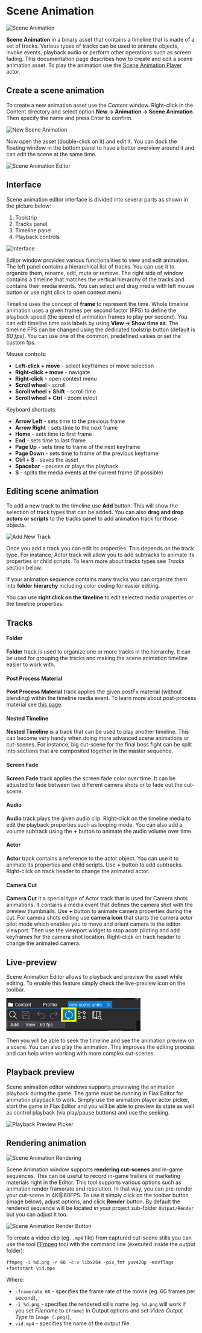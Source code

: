 # Scene Animation

![Scene Animation](media/scene-anims-object-properties.gif)

**Scene Animation** in a binary asset that contains a timeline that is made of a set of tracks. Various types of tracks can be used to animate objects, invoke events, playback audio or perform other operations such as screen fading. This documentation page describes how to create and edit a scene animation asset. To play the animation use the [Scene Animation Player](scene-animation-player.md) actor.

## Create a scene animation

To create a new animation asset use the *Content* window. Right-click in the Content directory and select option **New -> Animation -> Scene Animation**. Then specify the name and press Enter to confirm.

![New Scene Animation](media/new-scene-animation.png)

Now open the asset (double-click on it) and edit it. You can dock the floating window in the bottom panel to have a better overview around it and can edit the scene at the same time.

![Scene Animation Editor](media/scene-animation-editor.png)

## Interface

Scene animation editor interface is divided into several parts as shown in the picture below:
1. Toolstrip
2. Tracks panel
3. Timeline panel
4. Playback controls

![Interface](media/timeline-interface.png)

Editor window provides various functionalities to view and edit animation. The left panel contains a hierarchical list of tracks. You can use it to organize them, rename, edit, mute or remove. The right side of window contains a timeline that matches the vertical hierarchy of the tracks and contains their media events. You can select and drag media with left mouse button or use right click to open context menu.

Timeline uses the concept of **frame** to represent the time. Whole timeline animation uses a given frames per second factor (FPS) to define the playback speed (the speed of animation frames to play per second). You can edit timeline time axis labels by using **View -> Show time as**. The timeline FPS can be changed using the dedicated toolstrip button (default is *60 fps*). You can use one of the common, predefined values or set the custom fps.

Mouse controls:
* **Left-click + move** - select keyframes or move selection
* **Right-click + move** - navigate
* **Right-click** - open context menu
* **Scroll wheel** - scroll
* **Scroll wheel + Shift** - scroll time
* **Scroll wheel + Ctrl** - zoom in/out

Keyboard shortcuts:
* **Arrow Left** - sets time to the previous frame
* **Arrow Right** - sets time to the next frame
* **Home** - sets time to first frame
* **End** - sets time to last frame
* **Page Up** - sets time to frame of the next keyframe
* **Page Down** - sets time to frame of the previous keyframe
* **Ctrl + S** - saves the asset
* **Spacebar** - pauses or plays the playback
* **S** - splits the media events at the current frame (if possible)

## Editing scene animation

To add a new track to the timeline use **Add** button. This will show the selection of track types that can be added. You can also **drag and drop actors or scripts** to the tracks panel to add animation track for those objects.

![Add New Track](media/add-track.png)

Once you add a track you can edit its properties. This depends on the track type. For instance, Actor track will allow you to add subtracks to animate its properties or child scripts. To learn more about tracks types see *Tracks* section below.

If your animation sequence contains many tracks you can organize them into **folder hierarchy** including color coding for easier editing.

You can use **right click on the timeline** to edit selected media properties or the timeline properties.

## Tracks

#### Folder

**Folder** track is used to organize one or more tracks in the hierarchy. It can be used for grouping the tracks and making the scene animation timeline easier to work with.

#### Post Process Material

**Post Process Material** track applies the given postFx material (without blending) within the timeline media event. To learn more about post-process material see [this page](../../graphics/post-effects/post-fx-materials.md).

#### Nested Timeline

**Nested Timeline** is a track that can be used to play another timeline. This can become very handy when doing more advanced scene animations or cut-scenes. For instance, big cut-scene for the final boss fight can be split into sections that are composited together in the master sequence.

#### Screen Fade

**Screen Fade** track applies the screen fade color over time. It can be adjusted to fade between two different camera shots or to fade out the cut-scene.

#### Audio

**Audio** track plays the given audio clip. Right-click on the timeline media to edit the playback properties such as looping mode. You can also add a volume subtrack using the **+** button to animate the audio volume over time.

#### Actor

**Actor** track contains a reference to the actor object. You can use it to animate its properties and child scripts. Use **+** button to add subtracks. Right-click on track header to change the animated actor.

#### Camera Cut

**Camera Cut** it a special type of Actor track that is used for Camera shots animations. It contains a media event that defines the camera shot with the preview thumbnails. Use **+** button to animate camera properties during the cut. For camera shots editing use **camera icon** that starts the camera actor pilot mode which enables you to move and orient camera to the editor viewport. Then use the viewport widget to stop acotr piloting and add keyframes for the camera shot location. Right-click on track header to change the animated camera.

## Live-preview

Scene Animation Editor allows to playback and preview the asset while editing. To enable this feature simply check the live-preview icon on the toolbar.

![Scene Animation Live-Preview Button](media/scene-animation-live-preview-button.png)

Then you will be able to seek the timeline and see the animation preview on a scene. You can also play the animation. This improves the editing process and can help when working with more complex cut-scenes.

## Playback preview

Scene animation editor windows supports previewing the animation playback during the game. The game must be running in Flax Editor for animation playback to work. Simply use the animation player actor picker, start the game in Flax Editor and you will be able to preview its state as well as control playback (via play/pause buttons) and use the seeking.

![Playback Preview Picker](media/anim-player-pickup.png)

## Rendering animation

![Scene Animation Rendering](media/scene-animation-rendering.png)

Scene Animation window supports **rendering cut-scenes** and in-game sequences. This can be useful to record in-game trailers or marketing materials right in the Editor. This tool supports various options such as animation render framerate and resolution. In that way, you can pre-render your cut-scene in 4K@60FPS. To use it simply click on the toolbar button (image below), adjust options, and click **Render** button. By default the rendered sequence will be located in your project sub-folder `Output/Render` but you can adjust it too.

![Scene Animation Render Button](media/scene-animation-render-buton.png)

To create a video clip (eg. `.mp4` file) from captured cut-scene stills you can use the tool [FFmpeg](https://ffmpeg.org/) tool with the command line (executed inside the output folder):

```
ffmpeg -i %d.png -r 60 -c:v libx264 -pix_fmt yuv420p -movflags +faststart vid.mp4
```

Where:
* `-framerate 60` - specifies the frame rate of the movie (eg. 60 frames per second),
* `-i %d.png` - specifies the rendered stills name (eg. `%d.png` will work if you set *Filename* to `{frame}` in Output options and set *Video Output Type* to `Image (.png)`),
* `vid.mp4` - specifies the name of the output file.
